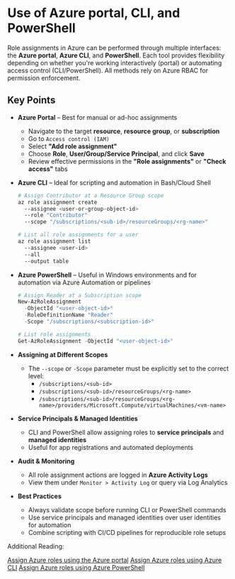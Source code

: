 # Use of Azure portal, CLI, and PowerShell

Role assignments in Azure can be performed through multiple interfaces: the **Azure portal**, **Azure CLI**, and **PowerShell**. Each tool provides flexibility depending on whether you're working interactively (portal) or automating access control (CLI/PowerShell). All methods rely on Azure RBAC for permission enforcement.

## Key Points

- **Azure Portal** – Best for manual or ad-hoc assignments
  - Navigate to the target **resource**, **resource group**, or **subscription**
  - Go to `Access control (IAM)`
  - Select **"Add role assignment"**
  - Choose **Role**, **User/Group/Service Principal**, and click **Save**
  - Review effective permissions in the **"Role assignments"** or **"Check access"** tabs
- **Azure CLI** – Ideal for scripting and automation in Bash/Cloud Shell

  ```bash title="Shell"
  # Assign Contributor at a Resource Group scope
  az role assignment create
    --assignee <user-or-group-object-id>
    --role "Contributor"
    --scope "/subscriptions/<sub-id>/resourceGroups/<rg-name>"
  ```

  ```bash title="Shell"
  # List all role assignments for a user
  az role assignment list
    --assignee <user-id>
    --all
    --output table
  ```

- **Azure PowerShell** – Useful in Windows environments and for automation via Azure Automation or pipelines

  ```powershell title="PowerShell"
  # Assign Reader at a Subscription scope
  New-AzRoleAssignment 
    -ObjectId "<user-object-id>" 
    -RoleDefinitionName "Reader" 
    -Scope "/subscriptions/<subscription-id>"
  ```

  ```powershell title="PowerShell"
  # List role assignments
  Get-AzRoleAssignment -ObjectId "<user-object-id>"
  ```

- **Assigning at Different Scopes**
  - The `--scope` or `-Scope` parameter must be explicitly set to the correct level:
    - `/subscriptions/<sub-id>`
    - `/subscriptions/<sub-id>/resourceGroups/<rg-name>`
    - `/subscriptions/<sub-id>/resourceGroups/<rg-name>/providers/Microsoft.Compute/virtualMachines/<vm-name>`
- **Service Principals & Managed Identities**
  - CLI and PowerShell allow assigning roles to **service principals** and **managed identities**
  - Useful for app registrations and automated deployments
- **Audit & Monitoring**
  - All role assignment actions are logged in **Azure Activity Logs**
  - View them under `Monitor > Activity Log` or query via Log Analytics
- **Best Practices**
  - Always validate scope before running CLI or PowerShell commands
  - Use service principals and managed identities over user identities for automation
  - Combine scripting with CI/CD pipelines for reproducible role setups

Additional Reading:

[Assign Azure roles using the Azure portal](https://learn.microsoft.com/en-us/azure/role-based-access-control/role-assignments-portal)
[Assign Azure roles using Azure CLI](https://learn.microsoft.com/en-us/azure/role-based-access-control/role-assignments-cli)
[Assign Azure roles using Azure PowerShell](https://learn.microsoft.com/en-us/azure/role-based-access-control/role-assignments-powershell)
